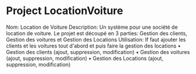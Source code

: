 # Project LocationVoiture
Nom: Location de Voiture
Description: Un système pour une société de location de voiture. Le projet est découpé en 3 parties: Gestion des clients, Gestion des voitures et Gestion des Locations
Utilisation: If faut ajouter les clients et les voitures tout d'abord et puis faire la gestion des locations
•	Gestion des clients (ajout, suppression, modification)
•	Gestion des voitures (ajout, suppression, modification)
•	Gestion des Locations (ajout, suppression, modification)

